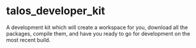# talos_developer_kit
A development kit which will create a workspace for you, download all the packages, compile them, and have you ready to go for development on the most recent build. 
